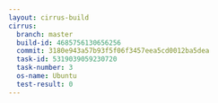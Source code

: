```yaml
---
layout: cirrus-build
cirrus:
  branch: master
  build-id: 4685756130656256
  commit: 3180e943a57b93f5f06f3457eea5cd0012ba5dea
  task-id: 5319039059230720
  task-number: 3
  os-name: Ubuntu
  test-result: 0
---
```

